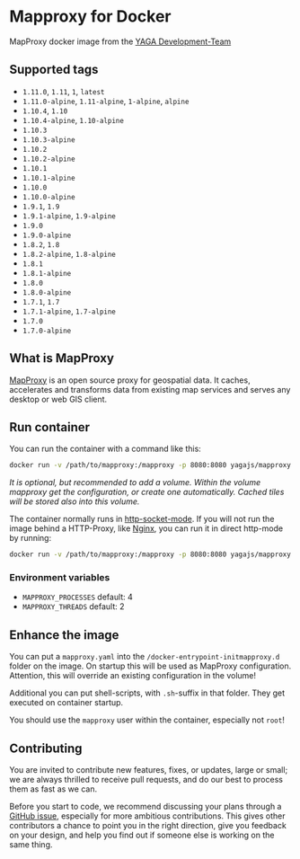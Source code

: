 # Mapproxy for Docker

MapProxy docker image from the [YAGA Development-Team](https://yagajs.org)

## Supported tags

* `1.11.0`, `1.11`, `1`, `latest`
* `1.11.0-alpine`, `1.11-alpine`, `1-alpine`, `alpine`
* `1.10.4`, `1.10`
* `1.10.4-alpine`, `1.10-alpine`
* `1.10.3`
* `1.10.3-alpine`
* `1.10.2`
* `1.10.2-alpine`
* `1.10.1`
* `1.10.1-alpine`
* `1.10.0`
* `1.10.0-alpine`
* `1.9.1`, `1.9`
* `1.9.1-alpine`, `1.9-alpine`
* `1.9.0`
* `1.9.0-alpine`
* `1.8.2`, `1.8`
* `1.8.2-alpine`, `1.8-alpine`
* `1.8.1`
* `1.8.1-alpine`
* `1.8.0`
* `1.8.0-alpine`
* `1.7.1`, `1.7`
* `1.7.1-alpine`, `1.7-alpine`
* `1.7.0`
* `1.7.0-alpine`

## What is MapProxy

[MapProxy](https://mapproxy.org/) is an open source proxy for geospatial data. It caches, accelerates and transforms
data from existing map services and serves any desktop or web GIS client.

## Run container

You can run the container with a command like this:

```bash
docker run -v /path/to/mapproxy:/mapproxy -p 8080:8080 yagajs/mapproxy
```

*It is optional, but recommended to add a volume. Within the volume mapproxy get the configuration, or create one
automatically. Cached tiles will be stored also into this volume.*

The container normally runs in [http-socket-mode](http://uwsgi-docs.readthedocs.io/en/latest/HTTP.html). If you will not
run the image behind a HTTP-Proxy, like [Nginx](http://nginx.org/), you can run it in direct http-mode by running:

```bash
docker run -v /path/to/mapproxy:/mapproxy -p 8080:8080 yagajs/mapproxy mapproxy http
```

### Environment variables

* `MAPPROXY_PROCESSES` default: 4
* `MAPPROXY_THREADS` default: 2

## Enhance the image

You can put a `mapproxy.yaml` into the `/docker-entrypoint-initmapproxy.d` folder on the image. On startup this will be
used as MapProxy configuration. Attention, this will override an existing configuration in the volume!

Additional you can put shell-scripts, with `.sh`-suffix in that folder. They get executed on container startup.

You should use the `mapproxy` user within the container, especially not `root`!

## Contributing

You are invited to contribute new features, fixes, or updates, large or small; we are always thrilled to receive pull
requests, and do our best to process them as fast as we can.

Before you start to code, we recommend discussing your plans through a
[GitHub issue](https://github.com/yagajs/docker-mapproxy/issues), especially for more ambitious contributions.
This gives other contributors a chance to point you in the right direction, give you feedback on your design, and help
you find out if someone else is working on the same thing.
